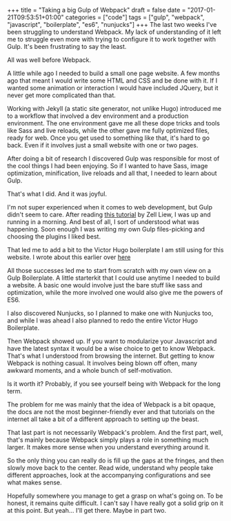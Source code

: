 +++
title = "Taking a big Gulp of Webpack"
draft = false
date = "2017-01-21T09:53:51+01:00"
categories = ["code"]
tags = ["gulp", "webpack", "javascript", "boilerplate", "es6", "nunjucks"]
+++
The last two weeks I've been struggling to understand Webpack. My lack of understanding of it left me to struggle even more with trying to configure it to work together with Gulp. It's been frustrating to say the least.

All was well before Webpack.

A little while ago I needed to build a small one page website. A few months ago that meant I would write some HTML and CSS and be done with it. If I wanted some animation or interaction I would have included JQuery, but it never get more complicated than that.

Working with Jekyll (a static site generator, not unlike Hugo) introduced me to a workflow that involved a dev environment and a production environment. The one environment gave me all these dope tricks and tools like Sass and live reloads, while the other gave me fully  optimized files, ready for web.
Once you get used to something like that, it's hard to go back. Even if it involves just a small website with one or two pages.

After doing a bit of research I discovered Gulp was responsible for most of the cool things I had been enjoying. So if I wanted to have Sass, image optimization, minification, live reloads and all that, I needed to learn about Gulp.

That's what I did. And it was joyful.

I'm not super experienced when it comes to web development, but Gulp didn't seem to care. After reading <a href="https://css-tricks.com/gulp-for-beginners/">this tutorial</a> by Zell Liew, I was up and running in a morning. And best of all, I sort of understood what was happening. Soon enough I was writing my own Gulp files-picking and choosing the plugins I liked best.

That led me to add a bit to the Victor Hugo boilerplate I am still using for this website.
I wrote about this earlier over <a href="https://www.tothefront.co/p/minimizing-css-compressing-images-gulp/">here</a>

All those successes led me to start from scratch with my own view on a Gulp Boilerplate. A little starterkit that I could use anytime I needed to build a website. A basic one would involve just the bare stuff like sass and optimization, while the more involved one would also give me the powers of ES6.

I also discovered Nunjucks, so I planned to make one with Nunjucks too, and while I was ahead I also planned to redo the entire Victor Hugo Boilerplate.

Then Webpack showed up. If you want to modularize your Javascript and have the latest syntax it would be a wise choice to get to know Webpack. That's what I understood from browsing the internet. But getting to know Webpack is nothing casual. It involves being blown off often, many awkward moments, and a whole bunch of self-motivation.

Is it worth it? Probably, if you see yourself being with Webpack for the long term. 

The problem for me was mainly that the idea of Webpack is a bit opaque, the docs are not the most beginner-friendly ever and that tutorials on the internet all take a bit of a different approach to setting up the beast.

That last part is not necessarily Webpack's problem. And the first part, well, that's mainly because Webpack simply plays a role in something much larger. It makes more sense when you understand everything around it.

So the only thing you can really do is fill up the gaps at the fringes, and then slowly move back to the center. Read wide, understand why people take different approaches, look at the accompanying configurations and see what makes sense.

Hopefully somewhere you manage to get a grasp on what's going on. To be honest, it remains quite difficult. I can't say I have really got a solid grip on it at this point. But yeah... I'll get there. Maybe in part two.